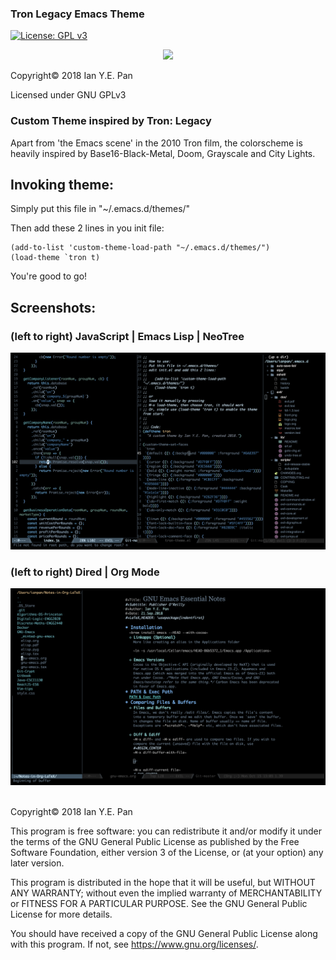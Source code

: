 ### Tron Legacy Emacs Theme

[![License: GPL v3](https://img.shields.io/badge/License-GPL%20v3-blue.svg)](https://www.gnu.org/licenses/gpl-3.0)

<p align="center">
  <img src="https://upload.wikimedia.org/wikipedia/commons/thumb/0/08/EmacsIcon.svg/120px-EmacsIcon.svg.png" />
</p>


Copyright© 2018 Ian Y.E. Pan

Licensed under GNU GPLv3

### Custom Theme inspired by Tron: Legacy

Apart from 'the Emacs scene' in the 2010 Tron film, the colorscheme is
heavily inspired by Base16-Black-Metal, Doom, Grayscale and City Lights.


## Invoking theme:

Simply put this file in "~/.emacs.d/themes/"

Then add these 2 lines in you init file:

    (add-to-list 'custom-theme-load-path "~/.emacs.d/themes/")
    (load-theme `tron t)

You're good to go!

## Screenshots:
### (left to right) JavaScript | Emacs Lisp | NeoTree
<img src="./screenshot1.png" width=900>

<br>

### (left to right) Dired | Org Mode

<img src="./screenshot1-1.png" width=900>



<br>
<br>



Copyright© 2018 Ian Y.E. Pan

This program is free software: you can redistribute it and/or modify
it under the terms of the GNU General Public License as published by
the Free Software Foundation, either version 3 of the License, or
(at your option) any later version.

This program is distributed in the hope that it will be useful,
but WITHOUT ANY WARRANTY; without even the implied warranty of
MERCHANTABILITY or FITNESS FOR A PARTICULAR PURPOSE.  See the
GNU General Public License for more details.

You should have received a copy of the GNU General Public License
along with this program.  If not, see <https://www.gnu.org/licenses/>.

